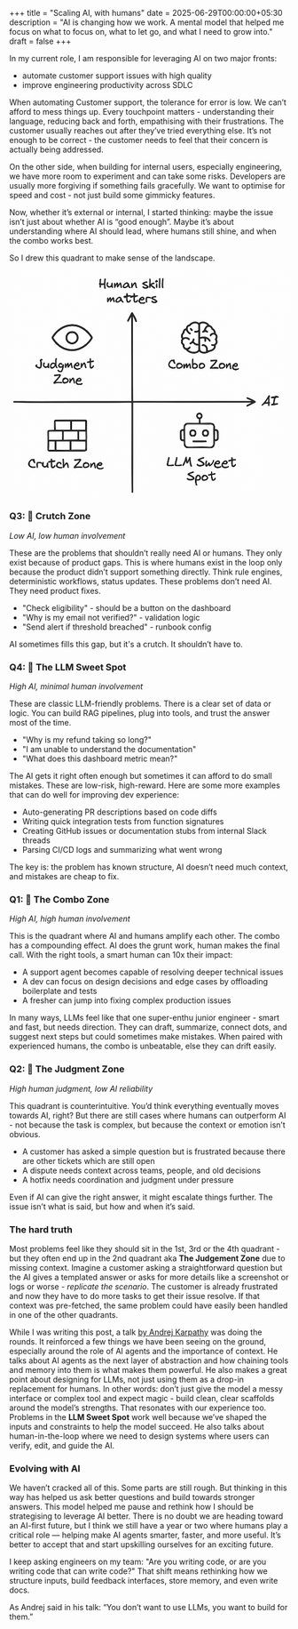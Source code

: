 +++
title = "Scaling AI, with humans"
date = 2025-06-29T00:00:00+05:30
description = "AI is changing how we work. A mental model that helped me focus on what to focus on, what to let go, and what I need to grow into."
draft = false
+++

In my current role, I am responsible for leveraging AI on two major fronts:

- automate customer support issues with high quality  
- improve engineering productivity across SDLC

When automating Customer support, the tolerance for error is low. We can’t afford to mess things up. Every touchpoint matters - understanding their language, reducing back and forth, empathising with their frustrations. The customer usually reaches out after they’ve tried everything else. It’s not enough to be correct - the customer needs to feel that their concern is actually being addressed.

On the other side, when building for internal users, especially engineering, we have more room to experiment and can take some risks. Developers are usually more forgiving if something fails gracefully. We want to optimise for speed and cost - not just build some gimmicky features.

Now, whether it’s external or internal, I started thinking: maybe the issue isn’t just about whether AI is “good enough”. Maybe it’s about understanding where AI should lead, where humans still shine, and when the combo works best. 

So I drew this quadrant to make sense of the landscape.

![AI vs Humans Quadrant](ai-and-humans.png)

### Q3: 🧱 Crutch Zone  
*Low AI, low human involvement*

These are the problems that shouldn’t really need AI or humans. They only exist because of product gaps. This is where humans exist in the loop only because the product didn’t support something directly. Think rule engines, deterministic workflows, status updates. These problems don’t need AI. They need product fixes.

- "Check eligibility" - should be a button on the dashboard  
- "Why is my email not verified?" - validation logic  
- "Send alert if threshold breached" - runbook config

AI sometimes fills this gap, but it's a crutch. It shouldn’t have to.

### Q4: 🤖 The LLM Sweet Spot  
*High AI, minimal human involvement*

These are classic LLM-friendly problems. There is a clear set of data or logic. You can build RAG pipelines, plug into tools, and trust the answer most of the time.

- "Why is my refund taking so long?"  
- "I am unable to understand the documentation"  
- "What does this dashboard metric mean?"

The AI gets it right often enough but sometimes it can afford to do small mistakes. These are low-risk, high-reward. Here are some more examples that can do well for improving dev experience:

- Auto-generating PR descriptions based on code diffs  
- Writing quick integration tests from function signatures  
- Creating GitHub issues or documentation stubs from internal Slack threads  
- Parsing CI/CD logs and summarizing what went wrong

The key is: the problem has known structure, AI doesn’t need much context, and mistakes are cheap to fix.

### Q1: 🧠 The Combo Zone  
*High AI, high human involvement*

This is the quadrant where AI and humans amplify each other. The combo has a compounding effect. AI does the grunt work, human makes the final call. With the right tools, a smart human can 10x their impact:

- A support agent becomes capable of resolving deeper technical issues  
- A dev can focus on design decisions and edge cases by offloading boilerplate and tests  
- A fresher can jump into fixing complex production issues

In many ways, LLMs feel like that one super-enthu junior engineer - smart and fast, but needs direction. They can draft, summarize, connect dots, and suggest next steps but could sometimes make mistakes. When paired with experienced humans, the combo is unbeatable, else they can drift easily.

### Q2: 👀 The Judgment Zone  
*High human judgment, low AI reliability*

This quadrant is counterintuitive. You’d think everything eventually moves towards AI, right? But there are still cases where humans can outperform AI - not because the task is complex, but because the context or emotion isn’t obvious.

- A customer has asked a simple question but is frustrated because there are other tickets which are still open  
- A dispute needs context across teams, people, and old decisions  
- A hotfix needs coordination and judgment under pressure

Even if AI can give the right answer, it might escalate things further. The issue isn’t what is said, but how and when it’s said.

### The hard truth

Most problems feel like they should sit in the 1st, 3rd or the 4th quadrant - but they often end up in the 2nd quadrant aka **The Judgement Zone** due to missing context. Imagine a customer asking a straightforward question but the AI gives a templated answer or asks for more details like a screenshot or logs or worse - *replicate the scenario*. The customer is already frustrated and now they have to do more tasks to get their issue resolve. If that context was pre-fetched, the same problem could have easily been handled in one of the other quadrants.

While I was writing this post, a talk [by Andrej Karpathy](https://youtu.be/LCEmiRjPEtQ?si=e_TVa6I6WZVOlrru) was doing the rounds. It reinforced a few things we have been seeing on the ground, especially around the role of AI agents and the importance of context. He talks about AI agents as the next layer of abstraction and how chaining tools and memory into them is what makes them powerful. He also makes a great point about designing for LLMs, not just using them as a drop-in replacement for humans. In other words: don’t just give the model a messy interface or complex tool and expect magic - build clean, clear scaffolds around the model’s strengths. That resonates with our experience too. Problems in the **LLM Sweet Spot** work well because we’ve shaped the inputs and constraints to help the model succeed. He also talks about human-in-the-loop where we need to design systems where users can verify, edit, and guide the AI.

### Evolving with AI

We haven’t cracked all of this. Some parts are still rough. But thinking in this way has helped us ask better questions and build towards stronger answers. This model helped me pause and rethink how I should be strategising to leverage AI better. There is no doubt we are heading toward an AI-first future, but I think we still have a year or two where humans play a critical role — helping make AI agents smarter, faster, and more useful. It’s better to accept that and start upskilling ourselves for an exciting future.

I keep asking engineers on my team: "Are you writing code, or are you writing code that can write code?" That shift means rethinking how we structure inputs, build feedback interfaces, store memory, and even write docs.

As Andrej said in his talk: “You don’t want to use LLMs, you want to build for them.”